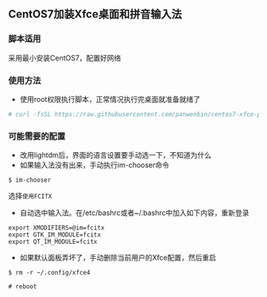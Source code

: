 ## CentOS7加装Xfce桌面和拼音输入法

### 脚本适用
采用最小安装CentOS7，配置好网络

### 使用方法
- 使用root权限执行脚本，正常情况执行完桌面就准备就绪了
```bash
# curl -fsSL https://raw.githubusercontent.com/panwenbin/centos7-xfce-pinyin/master/centos7-xfce-pinyin.sh | sh
```

### 可能需要的配置
- 改用lightdm后，界面的语言设置要手动选一下，不知道为什么
- 如果输入法没有出来，手动执行im-chooser命令
```
$ im-chooser
```
选择`使用FCITX`

- 自动选中输入法。在/etc/bashrc或者~/.bashrc中加入如下内容，重新登录
```
export XMODIFIERS=@im=fcitx
export GTK_IM_MODULE=fcitx
export QT_IM_MODULE=fcitx
```

- 如果默认面板弄坏了，手动删除当前用户的Xfce配置，然后重启
```
$ rm -r ~/.config/xfce4
```
```
# reboot
```